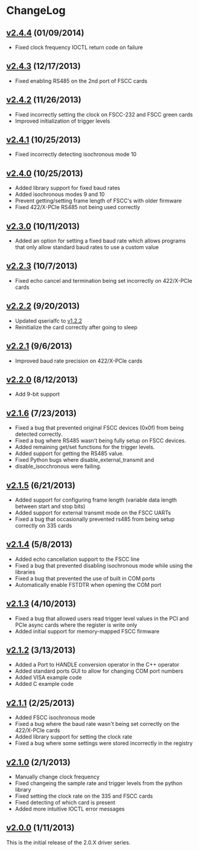 # ChangeLog

## [v2.4.4](https://github.com/commtech/serialfc-windows/releases/tag/v2.4.4) (01/09/2014)
- Fixed clock frequency IOCTL return code on failure

## [v2.4.3](https://github.com/commtech/serialfc-windows/releases/tag/v2.4.3) (12/17/2013)
- Fixed enabling RS485 on the 2nd port of FSCC cards

## [v2.4.2](https://github.com/commtech/serialfc-windows/releases/tag/v2.4.2) (11/26/2013)
- Fixed incorrectly setting the clock on FSCC-232 and FSCC green cards
- Improved initialization of trigger levels

## [v2.4.1](https://github.com/commtech/serialfc-windows/releases/tag/v2.4.1) (10/25/2013)
- Fixed incorrectly detecting isochronous mode 10

## [v2.4.0](https://github.com/commtech/serialfc-windows/releases/tag/v2.4.0) (10/25/2013)
- Added library support for fixed baud rates
- Added isochronous modes 9 and 10
- Prevent getting/setting frame length of FSCC's with older firmware
- Fixed 422/X-PCIe RS485 not being used correctly

## [v2.3.0](https://github.com/commtech/serialfc-windows/releases/tag/v2.3.0) (10/11/2013)
- Added an option for setting a fixed baud rate which allows programs that only allow standard baud rates to use a custom value

## [v2.2.3](https://github.com/commtech/serialfc-windows/releases/tag/v2.2.3) (10/7/2013)
- Fixed echo cancel and termination being set incorrectly on 422/X-PCIe cards

## [v2.2.2](https://github.com/commtech/serialfc-windows/releases/tag/v2.2.2) (9/20/2013)
- Updated qserialfc to 
[v1.2.2](https://github.com/commtech/qserialfc/releases/tag/v1.2.2)
- Reinitialize the card correctly after going to sleep

## [v2.2.1](https://github.com/commtech/serialfc-windows/releases/tag/v2.2.1) (9/6/2013)
- Improved baud rate precision on 422/X-PCIe cards

## [v2.2.0](https://github.com/commtech/serialfc-windows/releases/tag/v2.2.0) (8/12/2013)
- Add 9-bit support

## [v2.1.6](https://github.com/commtech/serialfc-windows/releases/tag/v2.1.6) (7/23/2013)
- Fixed a bug that prevented original FSCC devices (0x0f) from being detected correctly.
- Fixed a bug where RS485 wasn't being fully setup on FSCC devices.
- Added remaining get/set functions for the trigger levels.
- Added support for getting the RS485 value.
- Fixed Python bugs where disable_external_transmit and 
- disable_isocchronous were failing.

## [v2.1.5](https://github.com/commtech/serialfc-windows/releases/tag/v2.1.5) (6/21/2013)
- Added support for configuring frame length (variable data length between start and stop bits)
- Added support for external transmit mode on the FSCC UARTs
- Fixed a bug that occasionally prevented rs485 from being setup correctly on 335 cards

## [v2.1.4](https://github.com/commtech/serialfc-windows/releases/tag/v2.1.4) (5/8/2013)
- Added echo cancellation support to the FSCC line
- Fixed a bug that prevented disabling isochronous mode while using the libraries
- Fixed a bug that prevented the use of built in COM ports
- Automatically enable FSTDTR when opening the COM port

## [v2.1.3](https://github.com/commtech/serialfc-windows/releases/tag/v2.1.3) (4/10/2013)
- Fixed a bug that allowed users read trigger level values in the PCI and PCIe async cards where the register is write only
- Added initial support for memory-mapped FSCC firmware

## [v2.1.2](https://github.com/commtech/serialfc-windows/releases/tag/v2.1.2) (3/13/2013)
- Added a Port to HANDLE conversion operator in the C++ operator
- Added standard ports GUI to allow for changing COM port numbers
- Added VISA example code
- Added C example code

## [v2.1.1](https://github.com/commtech/serialfc-windows/releases/tag/v2.1.1) (2/25/2013)
- Added FSCC isochronous mode
- Fixed a bug where the baud rate wasn't being set correctly on the 422/X-PCIe cards
- Added library support for setting the clock rate
- Fixed a bug where some settings were stored incorrectly in the registry

## [v2.1.0](https://github.com/commtech/serialfc-windows/releases/tag/v2.1.0) (2/1/2013)
- Manually change clock frequency
- Fixed changeing the sample rate and trigger levels from the python library
- Fixed setting the clock rate on the 335 and FSCC cards
- Fixed detecting of which card is present
- Added more intuitive IOCTL error messages

## [v2.0.0](https://github.com/commtech/serialfc-windows/releases/tag/v2.0.0) (1/11/2013)
This is the initial release of the 2.0.X driver series.
